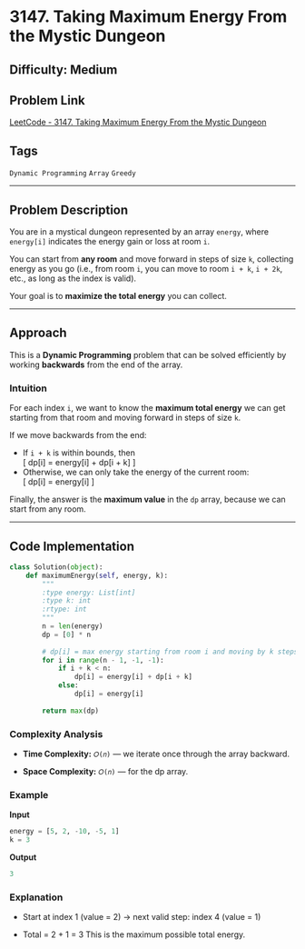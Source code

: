 # 3147. Taking Maximum Energy From the Mystic Dungeon  

## Difficulty: Medium  

## Problem Link  
[LeetCode - 3147. Taking Maximum Energy From the Mystic Dungeon](https://leetcode.com/problems/taking-maximum-energy-from-the-mystic-dungeon/)  

## Tags  
`Dynamic Programming` `Array` `Greedy`  

---

## Problem Description  
You are in a mystical dungeon represented by an array `energy`, where `energy[i]` indicates the energy gain or loss at room `i`.  

You can start from **any room** and move forward in steps of size `k`, collecting energy as you go (i.e., from room `i`, you can move to room `i + k`, `i + 2k`, etc., as long as the index is valid).  

Your goal is to **maximize the total energy** you can collect.

---

## Approach  

This is a **Dynamic Programming** problem that can be solved efficiently by working **backwards** from the end of the array.

### Intuition  
For each index `i`, we want to know the **maximum total energy** we can get starting from that room and moving forward in steps of size `k`.

If we move backwards from the end:  
- If `i + k` is within bounds, then  
  \[
  dp[i] = energy[i] + dp[i + k]
  \]  
- Otherwise, we can only take the energy of the current room:  
  \[
  dp[i] = energy[i]
  \]  

Finally, the answer is the **maximum value** in the `dp` array, because we can start from any room.

---

## Code Implementation  

```python
class Solution(object):
    def maximumEnergy(self, energy, k):
        """
        :type energy: List[int]
        :type k: int
        :rtype: int
        """
        n = len(energy)
        dp = [0] * n
        
        # dp[i] = max energy starting from room i and moving by k steps
        for i in range(n - 1, -1, -1):
            if i + k < n:
                dp[i] = energy[i] + dp[i + k]
            else:
                dp[i] = energy[i]
        
        return max(dp)
```

### Complexity Analysis

- **Time Complexity:** `𝑂(𝑛)` — we iterate once through the array backward.

- **Space Complexity:** `𝑂(𝑛)` — for the dp array.

### Example

**Input**
```python
energy = [5, 2, -10, -5, 1]
k = 3
```

**Output**
```python
3
```

### Explanation

- Start at index 1 (value = 2) → next valid step: index 4 (value = 1)

- Total = 2 + 1 = 3
This is the maximum possible total energy.